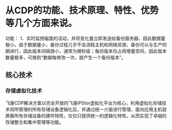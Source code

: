 

# 从CDP的功能、技术原理、特性、优势等几个方面来说。
功能：
1、实时监控磁盘的活动，并将变化量立即发送给备份服务器，因此数据量极小。由于数据量小，备份过程几乎不会消耗主机和网络资源，备份可以与生产同期进行，因此版本间隔很小，通常为微秒级；每份版本仅占用增量空间，因此版本数量极多，可做到“数据每修改一次，就产生一个备份版本”。
## 核心技术
### 存储虚拟化技术
飞康CDP解决方案以完全开放的飞康IPStor虚拟化平台为核心，利用虚拟化存储技术将所管理的所有存储设备逻辑化后，并通过统一介面进行管理，面向应用主机层屏蔽所有存储设备的硬件特性，仅仅只提供统一的逻辑化特性，从而实现了卓越的存储整合和集中管理等功能。
### 